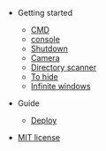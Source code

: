
- Getting started

  - [CMD](README.md)
  - [console](console.md)
  - [Shutdown](shutdown.md)
  - [Camera](camera.md)
  - [Directory scanner](directory-scanner.md)
  - [To hide](es/to-hide.md)
  - [Infinite windows](es/infinite-windows.md)

- Guide

  - [Deploy](deploy.md)

- [MIT license](license.md)
